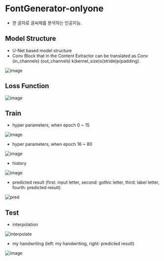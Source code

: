 # FontGenerator-onlyone
- 한 글자로 글씨체를 분석하는 인공지능.

Model Structure
-----------------------------
- U-Net based model structure      
- Conv Block that in the Content Extractor can be translated as Conv (in_channels) (out_channels) k(kernel_size)s(stride)p(padding).
    
![image](https://user-images.githubusercontent.com/66504341/185335120-b5d95f0f-f0b2-425f-9eb4-1a12bfecf626.png)

Loss Function
------------------------------
![image](https://user-images.githubusercontent.com/66504341/185335174-c1917045-8c6c-4372-a61e-3d8217ea0615.png)


Train
------------------------------
- hyper parameters, when epoch 0 ~ 15    
    
![image](https://user-images.githubusercontent.com/66504341/185335217-c1ce699e-3ec0-4d62-bba2-ae46cdadcf03.png)    
    
    
    
    
- hyper parameters, when epoch 16 ~ 80    
    
![image](https://user-images.githubusercontent.com/66504341/185335233-b6c5f24f-ec41-4d05-b934-95ed1717187f.png)    
    
    
    
    
- history    
    
![image](https://user-images.githubusercontent.com/66504341/185335248-f220b6f2-2465-4193-a6cf-4dad172ca64d.png)    
    
    
    
    
- predicted result (first: input letter, second: gothic letter, third: label letter, fourth: predicted result)    
    
![pred](https://user-images.githubusercontent.com/66504341/185337804-bda2d5c1-ccb2-44f0-bac7-301627bc4557.gif)


Test
-----------------------------
- interpolation    
    
![interpolate](https://user-images.githubusercontent.com/66504341/185338801-35bc5aa1-051a-4117-8a46-5e29f8495ccd.gif)    
    
    
    
    
- my handwriting (left: my handwriting, right: predicted result)    
    
![image](https://user-images.githubusercontent.com/66504341/185335284-4e92b94a-3186-4e3d-8572-a02dbbcad06f.png)
